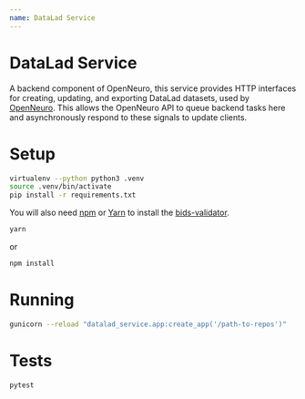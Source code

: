 ```yaml
---
name: DataLad Service
---
```


# DataLad Service

A backend component of OpenNeuro, this service provides HTTP interfaces for creating, updating, and exporting DataLad datasets, used by [OpenNeuro](https://openneuro.org). This allows the OpenNeuro API to queue backend tasks here and asynchronously respond to these signals to update clients.

# Setup

```bash
virtualenv --python python3 .venv
source .venv/bin/activate
pip install -r requirements.txt
```

You will also need [npm](https://www.npmjs.com) or [Yarn](https://yarnpkg.com) to install the [bids-validator](https://github.com/INCF/bids-validator).

```bash
yarn
```

or

```bash
npm install
```

# Running

```bash
gunicorn --reload "datalad_service.app:create_app('/path-to-repos')"
```

# Tests

```bash
pytest
```
